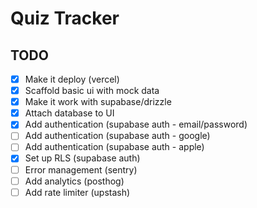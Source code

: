 # Quiz Tracker

## TODO

- [x] Make it deploy (vercel)
- [x] Scaffold basic ui with mock data
- [x] Make it work with supabase/drizzle
- [x] Attach database to UI
- [x] Add authentication (supabase auth - email/password)
- [ ] Add authentication (supabase auth - google)
- [ ] Add authentication (supabase auth - apple)
- [x] Set up RLS (supabase auth)
- [ ] Error management (sentry)
- [ ] Add analytics (posthog)
- [ ] Add rate limiter (upstash)
